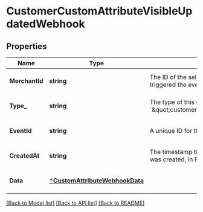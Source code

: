 # CustomerCustomAttributeVisibleUpdatedWebhook

## Properties

 Name           | Type                                                             | Description                                                                                               | Notes                        
----------------|------------------------------------------------------------------|-----------------------------------------------------------------------------------------------------------|------------------------------
 **MerchantId** | **string**                                                       | The ID of the seller associated with the event that triggered the event notification.                     | [optional] [default to null] 
 **Type_**      | **string**                                                       | The type of this event. The value is &#x60;\&quot;customer.custom_attribute.visible.updated\&quot;&#x60;. | [optional] [default to null] 
 **EventId**    | **string**                                                       | A unique ID for the event notification.                                                                   | [optional] [default to null] 
 **CreatedAt**  | **string**                                                       | The timestamp that indicates when the event notification was created, in RFC 3339 format.                 | [optional] [default to null] 
 **Data**       | [***CustomAttributeWebhookData**](CustomAttributeWebhookData.md) |                                                                                                           | [optional] [default to null] 

[[Back to Model list]](../README.md#documentation-for-models) [[Back to API list]](../README.md#documentation-for-api-endpoints) [[Back to README]](../README.md)

